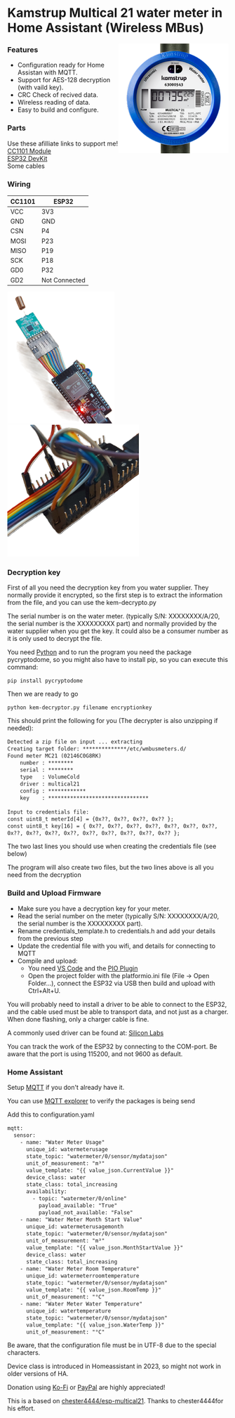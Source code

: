 # Kamstrup Multical 21 water meter in Home Assistant (Wireless MBus)

<img align="right" height="250" src="images/kamstrup_multical21.png">

### Features
 * Configuration ready for Home Assistan with MQTT.
 * Support for AES-128 decryption (with vaild key).
 * CRC Check of recived data.
 * Wireless reading of data.
 * Easy to build and configure.


### Parts 
Use these afilliate links to support me!\
[CC1101 Module](https://s.click.aliexpress.com/e/_DembjFr) \
[ESP32 DevKit](https://s.click.aliexpress.com/e/_mPgipQY) \
Some cables

### Wiring

| CC1101 | ESP32 |
| --- | --- |
| VCC | 3V3 |
| GND | GND |
| CSN | P4 |
| MOSI| P23 |
| MISO| P19 |
| SCK | P18 |
| GD0 | P32 |
| GD2 | Not Connected |


<img height="300" src="images/device.png"> <img height="300" src="images/wires.png">

### Decryption key
First of all you need the decryption key from you water supplier. They normally provide it encrypted, so the first step is to extract the information from the file, and you can use the kem-decrypto.py

The serial number is on the water meter. (typically S/N: XXXXXXXX/A/20, the serial number is the XXXXXXXXX part) and normally provided by the water supplier when you get the key. It could also be a consumer number as it is only used to decrypt the file.

You need [Python](https://www.python.org/downloads/) and to run the program you need the package pycryptodome, so you might also have to install pip, so you can execute this command:

```
pip install pycryptodome
```
Then we are ready to go
```
python kem-decryptor.py filename encryptionkey
```
This should print the following for you (The decrypter is also unzipping if needed):

```
Detected a zip file on input ... extracting
Creating target folder: **************/etc/wmbusmeters.d/
Found meter MC21 (02146C0G8RK)
    number : ********
    serial : ********
    type   : VolumeCold
    driver : multical21
    config : ************
    key    : ********************************

Input to credentials file:
const uint8_t meterId[4] = {0x??, 0x??, 0x??, 0x?? };
const uint8_t key[16] = { 0x??, 0x??, 0x??, 0x??, 0x??, 0x??, 0x??, 0x??, 0x??, 0x??, 0x??, 0x??, 0x??, 0x??, 0x??, 0x?? };
```
The two last lines you should use when creating the credentials file (see below)

The program will also create two files, but the two lines above is all you need from the decryption

### Build and Upload Firmware
* Make sure you have a decryption key for your meter.
* Read the serial number on the meter (typically S/N: XXXXXXXX/A/20, the serial number is the XXXXXXXXX part).
* Rename credentials_template.h to credentials.h and add your details from the previous step
* Update the credential file with you wifi, and details for connecting to MQTT
* Compile and upload:
  - You need [VS Code](https://code.visualstudio.com/) and the [PIO Plugin](https://platformio.org/)
  - Open the project folder with the platformio.ini file (File -> Open Folder...), connect the ESP32 via USB then build and upload with Ctrl+Alt+U.

You will probably need to install a driver to be able to connect to the ESP32, and the cable used must be able to transport data, and not just as a charger. When done flashing, only a charger cable is fine.

A commonly used driver can be found at: [Silicon Labs](https://www.silabs.com/developers/usb-to-uart-bridge-vcp-drivers?tab=downloads)

You can track the work of the ESP32 by connecting to the COM-port. Be aware that the port is using 115200, and not 9600 as default.

### Home Assistant

Setup [MQTT](https://www.home-assistant.io/integrations/mqtt/) if you don't already have it.

You can use [MQTT explorer](https://mqtt-explorer.com/) to verify the packages is being send

Add this to configuration.yaml
```
mqtt:
  sensor:
    - name: "Water Meter Usage"
      unique_id: watermeterusage
      state_topic: "watermeter/0/sensor/mydatajson"
      unit_of_measurement: "m³"
      value_template: "{{ value_json.CurrentValue }}"
      device_class: water
      state_class: total_increasing
      availability:
        - topic: "watermeter/0/online"
          payload_available: "True"
          payload_not_available: "False"
    - name: "Water Meter Month Start Value"
      unique_id: watermeterusagemonth
      state_topic: "watermeter/0/sensor/mydatajson"
      unit_of_measurement: "m³"
      value_template: "{{ value_json.MonthStartValue }}"
      device_class: water
      state_class: total_increasing
    - name: "Water Meter Room Temperature"
      unique_id: watermeterroomtemperature
      state_topic: "watermeter/0/sensor/mydatajson"
      value_template: "{{ value_json.RoomTemp }}"
      unit_of_measurement: "°C"
    - name: "Water Meter Water Temperature"
      unique_id: watertemperature
      state_topic: "watermeter/0/sensor/mydatajson"
      value_template: "{{ value_json.WaterTemp }}"
      unit_of_measurement: "°C"

```

Be aware, that the configuration file must be in UTF-8 due to the special characters.

Device class is introduced in Homeassistant in 2023, so might not work in older versions of HA.

Donation using [Ko-Fi](https://ko-fi.com/patriksretrotech) or [PayPal](https://www.paypal.com/donate/?business=UCTJFD6L7UYFL&no_recurring=0&item_name=Please+support+me%21&currency_code=SEK) are highly appreciated!

This is a based on [chester4444/esp-multical21](https://github.com/chester4444/esp-multical21).
Thanks to chester4444for his effort.
